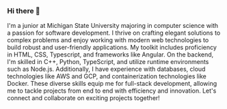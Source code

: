 ### Hi there 👋

I'm a junior at Michigan State University majoring in computer science with a passion for software development.
I thrive on crafting elegant solutions to complex problems and enjoy working with modern web technologies to build robust and user-friendly applications. 
My toolkit includes proficiency in HTML, CSS, Typescript, and frameworks like Angular. On the backend, I'm skilled in C++, Python, TypeScript, and utilize runtime environments such as Node.js. Additionally, I have experience with databases, cloud technologies like AWS and GCP, and containerization technologies like Docker. These diverse skills equip me for full-stack development, allowing me to tackle projects from end to end with efficiency and innovation.
Let's connect and collaborate on exciting projects together!

<!--
**Keerthi598/Keerthi598** is a ✨ _special_ ✨ repository because its `README.md` (this file) appears on your GitHub profile.

Here are some ideas to get you started:

- 🔭 I’m currently working on ...
- 🌱 I’m currently learning ...
- 👯 I’m looking to collaborate on ...
- 🤔 I’m looking for help with ...
- 💬 Ask me about ...
- 📫 How to reach me: ...
- 😄 Pronouns: ...
- ⚡ Fun fact: ...
-->
